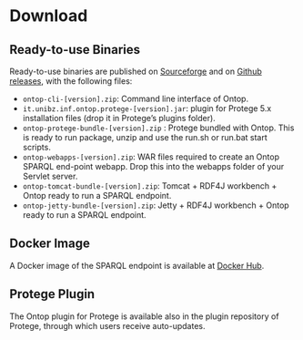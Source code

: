 # Download

## Ready-to-use Binaries

Ready-to-use binaries are published on [Sourceforge](https://sourceforge.net/projects/ontop4obda/files/) and on [Github releases](https://github.com/ontop/ontop/releases), 
with the following files:

- `ontop-cli-[version].zip`: Command line interface of Ontop.
- `it.unibz.inf.ontop.protege-[version].jar`: plugin for Protege 5.x installation files (drop it in Protege’s plugins folder).
- `ontop-protege-bundle-[version].zip` : Protege bundled with Ontop. This is ready to run package, unzip and use the run.sh or run.bat start scripts.
- `ontop-webapps-[version].zip`: WAR files required to create an Ontop SPARQL end-point webapp. Drop this into the webapps folder of your Servlet server.
- `ontop-tomcat-bundle-[version].zip`: Tomcat + RDF4J workbench + Ontop ready to run a SPARQL endpoint.
- `ontop-jetty-bundle-[version].zip`: Jetty + RDF4J workbench + Ontop ready to run a SPARQL endpoint.


## Docker Image

 A Docker image of the
SPARQL endpoint is available at [Docker Hub](https://hub.docker.com/r/ontop/ontop-endpoint).

## Protege Plugin

The Ontop plugin for Protege is available also in the plugin repository of
Protege, through which users receive auto-updates. 

